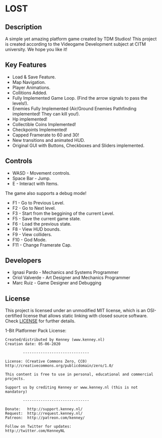 # LOST

## Description

A simple yet amazing platform game created by TDM Studios! 
This project is created according to the Videogame Development subject at CITM university. 
We hope you like it!

## Key Features

 - Load & Save Feature.
 - Map Navigation.
 - Player Animations.
 - Collitions Added.
 - Fully Implemented Game Loop. (Find the arrow signals to pass the levels!).
 - Enemies Fully Implemented (Air/Ground Enemies Pathfinding implemented! They can kill you!).
 - Hp implemented!
 - Collectible Coins Implemented!
 - Checkpoints Implemented!
 - Capped Framerate to 60 and 30!
 - New transitions and animated HUD.
 - Original GUI with Buttons, Checkboxes and Sliders implemented.
 
## Controls

 - WASD - Movement controls.
 - Space Bar - Jump.
 - E - Interact with Items.
 
 The game also supports a debug mode!
 - F1 - Go to Previous Level.
 - F2 - Go to Next level.
 - F3 - Start from the beggining of the current Level.
 - F5 - Save the current game state.
 - F6 - Load the previous state.
 - F8 - View HUD bounds.
 - F9 - View colliders.
 - F10 - God Mode.
 - F11 - Change Framerate Cap.

## Developers

 - Ignasi Pardo - Mechanics and Systems Programmer
 - Oriol Valverde - Art Designer and Mechanics Programmer
 - Marc Ruiz - Game Designer and Debugging

## License

This project is licensed under an unmodified MIT license, which is an OSI-certified license that allows static linking with closed source software. Check [LICENSE](LICENSE) for further details.

1-Bit Platformer Pack License:

    Created/distributed by Kenney (www.kenney.nl)
    Creation date: 05-06-2020

            ------------------------------

    License: (Creative Commons Zero, CC0)
    http://creativecommons.org/publicdomain/zero/1.0/

    This content is free to use in personal, educational and commercial projects.

    Support us by crediting Kenney or www.kenney.nl (this is not mandatory)

            ------------------------------

    Donate:   http://support.kenney.nl/
    Request:  http://request.kenney.nl/
    Patreon:  http://patreon.com/kenney/

    Follow on Twitter for updates:
    http://twitter.com/KenneyNL
